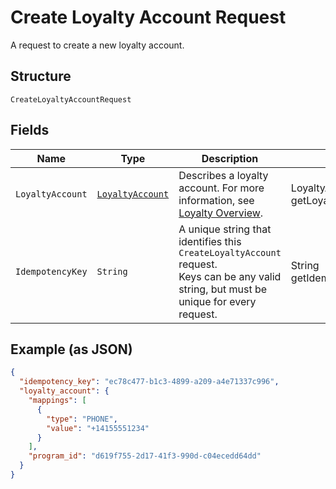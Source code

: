 
# Create Loyalty Account Request

A request to create a new loyalty account.

## Structure

`CreateLoyaltyAccountRequest`

## Fields

| Name | Type | Description | Getter |
|  --- | --- | --- | --- |
| `LoyaltyAccount` | [`LoyaltyAccount`](/doc/models/loyalty-account.md) | Describes a loyalty account. For more information, see<br>[Loyalty Overview](https://developer.squareup.com/docs/docs/loyalty/overview). | LoyaltyAccount getLoyaltyAccount() |
| `IdempotencyKey` | `String` | A unique string that identifies this `CreateLoyaltyAccount` request.<br>Keys can be any valid string, but must be unique for every request. | String getIdempotencyKey() |

## Example (as JSON)

```json
{
  "idempotency_key": "ec78c477-b1c3-4899-a209-a4e71337c996",
  "loyalty_account": {
    "mappings": [
      {
        "type": "PHONE",
        "value": "+14155551234"
      }
    ],
    "program_id": "d619f755-2d17-41f3-990d-c04ecedd64dd"
  }
}
```

